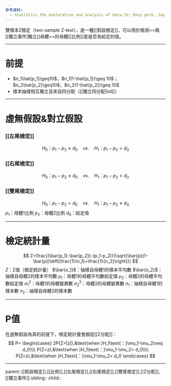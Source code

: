 ```yaml
---
參考資料:
  - Statistics the exploration and analysis of data,7e; Roxy peck, Jay L. Devore.
---
```

雙樣本Z檢定（two-sample Z-test），是一種[[假設檢定]]，可以用於檢測==兩[[獨立事件|獨立]]母體==的母體[[比例]]差是否為給定的值。
- - -
# 前提
- $n_1\hat{p_1}\geq10$，$n_1(1-\hat{p_1})\geq 10$；$n_2\hat{p_2}\geq10$，$n_2(1-\hat{p_2})\geq 10$
- 樣本抽樣相互獨立且來自同分配（[[獨立同分配|iid]]）
- - -
# 虛無假設&對立假設
### [[左尾檢定]]
$$
H_0\text{：}p_1-p_2\geq d_0\quad vs.\quad H_1\text{：}p_1-p_2<d_0
$$
### [[右尾檢定]]
$$
H_0\text{：}p_1-p_2\leq d_0\quad vs.\quad H_1\text{：}p_1-p_2>d_0
$$
### [[雙尾檢定]]
$$
H_0\text{：}p_1-p_2= d_0\quad vs.\quad H_1\text{：}p_1-p_2\neq d_0
$$
$p_1$：母體1比例
$p_2$：母體2比例
$d_0$：給定值
- - -
# 檢定統計量
$$
Z=\frac{(\bar{p_1}-\bar{p_2})-(p_1-p_2)}{\sqrt{\bar{p}(1-\bar{p})\left(\frac{1}{n_1}+\frac{1}{n_2}\right)}}
$$
$Z$：Z值（檢定統計量）
$\bar{x_1}$：抽樣自母體1的樣本平均數
$\bar{x_2}$：抽樣自母體2的樣本平均數
$\mu_1$：母體1的母體平均數給定值
$\mu_2$：母體2的母體平均數給定值
$\sigma_1^2$：母體1的母體變異數
$\sigma_2^2$：母體2的母體變異數
$n_1$：抽樣自母體1的樣本數
$n_2$：抽樣自母體2的樣本數
- - -
# P值
在虛無假設為真的前提下，檢定統計量會服從[[Z分配]]：
$$
P=
\begin{cases}
2P(Z>|z|),&\text{when }H_1\text{：}\mu_1-\mu_2\neq d_0\\\\
P(Z>z),&\text{when }H_1\text{：}\mu_1-\mu_2> d_0\\\\
P(Z<z),&\text{when }H_1\text{：}\mu_1-\mu_2< d_0
\end{cases}
$$
- - -
parent::[[假設檢定]],[[比例]],[[左尾檢定]],[[右尾檢定]],[[雙尾檢定]],[[Z分配]],[[獨立事件]]
sibling::
child::